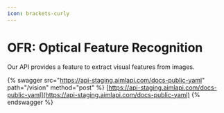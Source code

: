 ```yaml
---
icon: brackets-curly
---
```


# OFR: Optical Feature Recognition

Our API provides a feature to extract visual features from images.

{% swagger src="https://api-staging.aimlapi.com/docs-public-yaml" path="/vision" method="post" %}
[https://api-staging.aimlapi.com/docs-public-yaml](https://api-staging.aimlapi.com/docs-public-yaml)
{% endswagger %}
